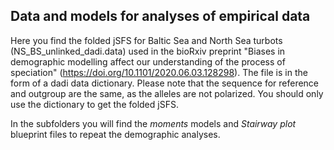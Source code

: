 
## Data and models for analyses of empirical data

Here you find the folded jSFS for Baltic Sea and North Sea turbots (NS_BS_unlinked_dadi.data) used in the bioRxiv preprint "Biases in demographic modelling affect our understanding of the process of speciation" (https://doi.org/10.1101/2020.06.03.128298). The file is in the form of a dadi data dictionary. Please note that the sequence for reference and outgroup are the same, as the alleles are not polarized. You should only use the dictionary to get the folded jSFS.

In the subfolders you will find the *moments* models and *Stairway plot* blueprint files to repeat the demographic analyses. 
